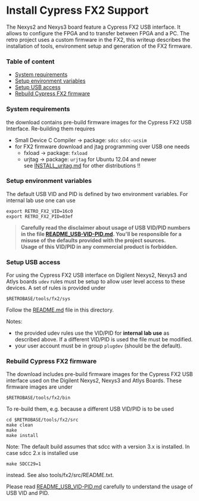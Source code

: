 # Install Cypress FX2 Support

The Nexys2 and Nexys3 board feature a Cypress FX2 USB interface. It allows
to configure the FPGA and to transfer between FPGA and a PC. The retro
project uses a custom firmware in the FX2, this writeup describes the
installation of tools, environment setup and generation of the FX2 firmware.

### Table of content

- [System requirements](#user-content-sysreq)
- [Setup environment variables](#user-content-envvar)
- [Setup USB access](#user-content-usb-access)
- [Rebuild Cypress FX2 firmware](#user-content-fx2-firmware)

### System requirements  <a name="sysreq"></a>
  
the download contains pre-build firmware images for the Cypress FX2
USB Interface. Re-building them requires
- Small Device C Compiler -> package: `sdcc` `sdcc-ucsim`
- for FX2 firmware download and jtag programming over USB one needs
  - fxload -> package: `fxload`
  - urjtag -> package: `urjtag`  for Ubuntu 12.04 and newer  
    see [INSTALL_urjtag.md](INSTALL_urjtag.md) for other distributions !!

### Setup environment variables  <a name="envvar"></a>

The default USB VID and PID is defined by two environment variables. 
For internal lab use one can use

    export RETRO_FX2_VID=16c0
    export RETRO_FX2_PID=03ef

> **Carefully read the disclaimer about usage of USB VID/PID numbers  
> in the file [README_USB-VID-PID.md](README_USB-VID-PID.md). You'll be responsible for a  
> misuse of the defaults provided with the project sources.  
> Usage of this VID/PID in any commercial product is forbidden.**

### Setup USB access  <a name="usb-access"></a>

For using the Cypress FX2 USB interface on Digilent Nexys2, Nexys3 and
Atlys boards `udev` rules must be setup to allow user level access to
these devices. A set of rules is provided under

    $RETROBASE/tools/fx2/sys

Follow the [README.md](../tools/fx2/sys/README.md) file in this directory.

Notes:
- the provided udev rules use the VID/PID for **internal lab use** as
  described above. If a different VID/PID is used the file must be modified.
- your user account must be in group `plugdev` (should be the default).

### Rebuild Cypress FX2 firmware  <a name="fx2-firmware"></a>

The download includes pre-build firmware images for the Cypress FX2
USB interface used on the Digilent Nexys2, Nexys3 and Atlys Boards.
These firmware images are under

    $RETROBASE/tools/fx2/bin

To re-build them, e.g. because a different USB VID/PID is to be used

    cd $RETROBASE/tools/fx2/src
    make clean
    make
    make install

Note: The default build assumes that sdcc with a version 3.x is installed.
In case sdcc 2.x is installed use

    make SDCC29=1

instead. See also tools/fx2/src/README.txt.

Please read [README_USB_VID-PID.md](README_USB_VID-PID.md) carefully to 
understand the usage of USB VID and PID.

